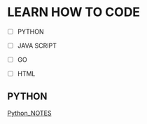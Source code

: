 # LEARN HOW TO CODE
- [ ] PYTHON
- [ ] JAVA SCRIPT
- [ ] GO
- [ ] HTML


## PYTHON
[Python_NOTES](https://github.com/PrestonRivera/Python_Function_Notes/blob/main/Python_NOTES.py)


